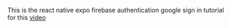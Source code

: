 This is the react native expo firebase authentication google sign in tutorial for this [video](https://youtu.be/abCryO_tr30)

